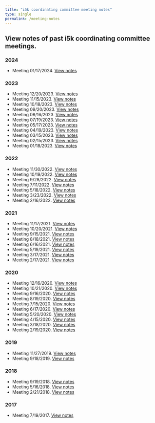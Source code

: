 ```yaml
---
title: "i5k coordinating committee meeting notes"
type: single
permalink: /meeting-notes
---
```


## View notes of past i5k coordinating committee meetings.
### 2024
* Meeting 01/17/2024. [View notes](/meeting_notes/01-17-2024_Notes)

### 2023
* Meeting 12/20/2023. [View notes](/meeting_notes/12-20-2023_Notes)
* Meeting 11/15/2023. [View notes](/meeting_notes/11-15-2023_Notes)
* Meeting 10/18/2023. [View notes](/meeting_notes/10-18-2023_Notes)
* Meeting 09/20/2023. [View notes](/meeting_notes/09-20-2023_Notes)
* Meeting 08/16/2023. [View notes](/meeting_notes/08-16-2023_Notes)
* Meeting 07/19/2023. [View notes](/meeting_notes/07-19-2023_Notes)
* Meeting 05/17/2023. [View notes](/meeting_notes/05-17-2023_Notes)
* Meeting 04/19/2023. [View notes](/meeting_notes/04-19-2023_Notes)
* Meeting 03/15/2023. [View notes](/meeting_notes/03-15-2023_Notes)
* Meeting 02/15/2023. [View notes](/meeting_notes/02-15-2023_Notes)
* Meeting 01/18/2023. [View notes](/meeting_notes/01-18-2023_Notes)

### 2022
* Meeting 11/30/2022. [View notes](/meeting_notes/11-30-2022_Notes)
* Meeting 10/19/2022. [View notes](/meeting_notes/10-19-2022_Notes)
* Meeting 9/28/2022. [View notes](/meeting_notes/09-28-2022_Notes)
* Meeting 7/11/2022. [View notes](/meeting_notes/07-11-2022_Notes)
* Meeting 5/18/2022. [View notes](/meeting_notes/05-18-2022_Notes)
* Meeting 3/23/2022. [View notes](/meeting_notes/03-23-2022_Notes)
* Meeting 2/16/2022. [View notes](/meeting_notes/02-16-2022_Notes)

### 2021
* Meeting 11/17/2021. [View notes](/meeting_notes/11-17-2021_Notes)
* Meeting 10/20/2021. [View notes](/meeting_notes/10-20-2021_Notes)
* Meeting 9/15/2021. [View notes](/meeting_notes/09-15-2021_Notes)
* Meeting 8/18/2021. [View notes](/meeting_notes/08-18-2021_Notes)
* Meeting 6/16/2021. [View notes](/meeting_notes/06-16-2021_Notes)
* Meeting 5/19/2021. [View notes](/meeting_notes/05-19-2021_Notes)
* Meeting 3/17/2021. [View notes](/meeting_notes/03-17-2021_Notes)
* Meeting 2/17/2021. [View notes](/meeting_notes/02-17-2021_Notes)

### 2020
* Meeting 12/16/2020. [View notes](/meeting_notes/12-16-2020_Notes)
* Meeting 10/21/2020. [View notes](/meeting_notes/10-21-2020_Notes)
* Meeting 9/16/2020. [View notes](/meeting_notes/09-16-2020_Notes)
* Meeting 8/19/2020. [View notes](/meeting_notes/08-19-2020_Notes)
* Meeting 7/15/2020. [View notes](/meeting_notes/07-15-2020_Notes)
* Meeting 6/17/2020. [View notes](/meeting_notes/06-17-2020_Notes)
* Meeting 5/20/2020. [View notes](/meeting_notes/05-20-2020_Notes)
* Meeting 4/15/2020. [View notes](/meeting_notes/04-15-2020_Notes)
* Meeting 3/18/2020. [View notes](/meeting_notes/03-18-2020_Notes)
* Meeting 2/19/2020. [View notes](/meeting_notes/02-19-2020_Notes)

### 2019
* Meeting 11/27/2019. [View notes](/meeting_notes/11-27-2019_Notes)
* Meeting 9/18/2019. [View notes](/meeting_notes/9-18-2019_Notes)

### 2018
* Meeting 9/19/2018. [View notes](/meeting_notes/9-19-2018_Notes)
* Meeting 5/16/2018. [View notes](/meeting_notes/5-16-2018_Notes)
* Meeting 2/21/2018. [View notes](/meeting_notes/2-21-2018_Notes)

### 2017
* Meeting 7/19/2017. [View notes](/meeting_notes/7-19-2017_Notes)
